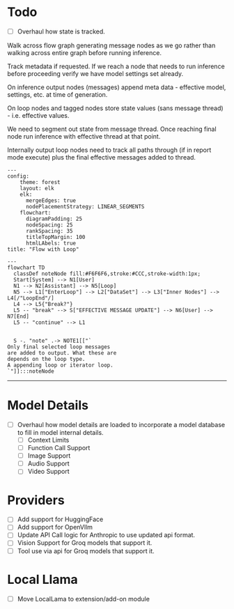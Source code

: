 Todo
=====

- [ ] Overhaul how state is tracked.

Walk across flow graph generating message nodes as we go rather than walking across entire graph before running inference.

Track metadata if requested. If we reach a node that needs to run inference before proceeding verify we have model settings set already.

On inference output nodes (messages) append meta data - effective model, settings, etc. at time of generation. 

On loop nodes and tagged nodes store state values (sans message thread) - i.e. effective values. 

We need to segment out state from message thread. Once reaching final node run inference with effective thread at that point. 

Internally output loop nodes need to track all paths through (if in report mode execute) plus the final effective messages added to thread. 


<style>
.mermaid  {
  display: flex;
  justify-content: center;
}

.mermaid svg {
  border: 2px solid darkgray;
  background: #FFFFBB50; 
  padding: 25px;
  box-shadow: #888888 0px 2px 5px;
}
</style>

```mermaid
---
config:
    theme: forest
    layout: elk
    elk: 
      mergeEdges: true
      nodePlacementStrategy: LINEAR_SEGMENTS
    flowchart:
      diagramPadding: 25
      nodeSpacing: 25
      rankSpacing: 35
      titleTopMargin: 100
      htmlLAbels: true
title: "Flow with Loop"

---
flowchart TD 
  classDef noteNode fill:#F6F6F6,stroke:#CCC,stroke-width:1px;
  Start[System] --> N1[User]
  N1 --> N2[Assistant] --> N5[Loop]
  N5 --> L1["EnterLoop"] --> L2["DataSet"] --> L3["Inner Nodes"] --> L4[/"LoopEnd"/]
  L4 --> L5{"Break?"}
  L5 -- "break" --> S["EFFECTIVE MESSAGE UPDATE"] --> N6[User] --> N7[End]
  L5 -- "continue" --> L1
  
  
  S -. "note" .-> NOTE1[["`
Only final selected loop messages
are added to output. What these are
depends on the loop type.
A appending loop or iterator loop.
`"]]:::noteNode
```


---------------------

# Model Details
- [ ] Overhaul how model details are loaded to incorporate a model database to fill in model internal details.
  - [ ] Context Limits
  - [ ] Function Call Support
  - [ ] Image Support
  - [ ] Audio Support
  - [ ] Video Support

# Providers
- [ ] Add support for HuggingFace
- [ ] Add support for OpenVllm
- [ ] Update API Call logic for Anthropic to use updated api format.
- [ ] Vision Support for Groq models that support it.
- [ ] Tool use via api for Groq models that support it.

# Local Llama
- [ ] Move LocalLama to extension/add-on module
